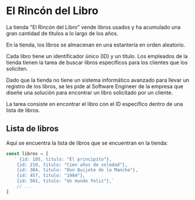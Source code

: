 # El Rincón del Libro

La tienda "El Rincón del Libro" vende libros usados y ha acumulado una gran cantidad de títulos a lo largo de los años.

En la tienda, los libros se almacenan en una estantería en orden aleatorio.

Cada libro tiene un identificador único (ID) y un título. Los empleados de la tienda tienen la tarea de buscar libros específicos para los clientes que los soliciten.

Dado que la tienda no tiene un sistema informático avanzado para llevar un registro de los libros, se les pide al Software Engineer de la empresa que diseñe una solución para encontrar un libro solicitado por un cliente.

La tarea consiste en encontrar el libro con el ID específico dentro de una lista de libros.

## Lista de libros

Aquí se encuentra la lista de libros que se encuentran en la tienda:

```javascript
const libros = [
   ` {id: 105, titulo: "El principito"},
    {id: 210, titulo: "Cien años de soledad"},
    {id: 304, titulo: "Don Quijote de la Mancha"},
    {id: 457, titulo: "1984"},
    {id: 501, titulo: "Un mundo feliz"},`
    // ...
]



